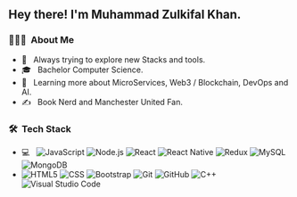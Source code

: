 <h2> Hey there! I'm Muhammad Zulkifal Khan.</h2>

<h3> 👨🏻‍💻 &nbsp;About Me </h3>

- 🤔 &nbsp; Always trying to explore new Stacks and tools.
- 🎓 &nbsp; Bachelor Computer Science.
- 🌱 &nbsp; Learning more about MicroServices, Web3 / Blockchain, DevOps and AI.
- ✍️ &nbsp; Book Nerd and Manchester United Fan.

<h3> 🛠 &nbsp;Tech Stack</h3>

- 💻 &nbsp;
  ![JavaScript](https://img.shields.io/badge/-JavaScript-333333?style=flat&logo=javascript)
  ![Node.js](https://img.shields.io/badge/-Node.js-333333?style=flat&logo=node.js)
  ![React](https://img.shields.io/badge/-React-333333?style=flat&logo=react)
  ![React Native](https://img.shields.io/badge/React_Native-20232A?style=for-the-badge&logo=react&logoColor=61DAFB)
  ![Redux](https://img.shields.io/badge/Redux-593D88?style=for-the-badge&logo=redux&logoColor=white)
  ![MySQL](https://img.shields.io/badge/-MySQL-333333?style=flat&logo=mysql)
  ![MongoDB](https://img.shields.io/badge/-MongoDB-333333?style=flat&logo=mongodb)
-  ![HTML5](https://img.shields.io/badge/-HTML5-333333?style=flat&logo=HTML5)
  ![CSS](https://img.shields.io/badge/-CSS-333333?style=flat&logo=CSS3&logoColor=1572B6)
  ![Bootstrap](https://img.shields.io/badge/-Bootstrap-333333?style=flat&logo=bootstrap&logoColor=563D7C)
  ![Git](https://img.shields.io/badge/-Git-333333?style=flat&logo=git)
  ![GitHub](https://img.shields.io/badge/-GitHub-333333?style=flat&logo=github)
  ![C++](https://img.shields.io/badge/-C++-333333?style=flat&logo=C%2B%2B&logoColor=00599C)
  ![Visual Studio Code](https://img.shields.io/badge/-Visual%20Studio%20Code-333333?style=flat&logo=visual-studio-code&logoColor=007ACC)


